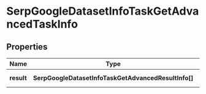 # SerpGoogleDatasetInfoTaskGetAdvancedTaskInfo

## Properties

| Name | Type | Description | Notes |
|------------ | ------------- | ------------- | -------------|
**result** | **SerpGoogleDatasetInfoTaskGetAdvancedResultInfo[]** | array of results |[optional]|